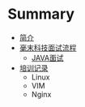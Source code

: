 # Summary

* [简介](README.md)
* [毫末科技面试流程](haomointerview.md)
  * [JAVA面试](haomointerview/content.md)
* [培训记录](internshiptraining.md)
  * Linux
  * VIM
  * Nginx



